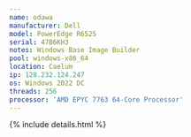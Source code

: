 ```yaml
---
name: odawa
manufacturer: Dell
model: PowerEdge R6525
serial: 47B6KH3
notes: Windows Base Image Builder
pool: windows-x86_64
location: Caelum
ip: 128.232.124.247
os: Windows 2022 DC
threads: 256
processor: 'AMD EPYC 7763 64-Core Processor'
---
```

{% include details.html %} 


